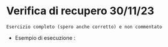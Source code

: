 # Verifica di recupero 30/11/23

    Esercizio completo (spero anche corretto) e non commentato

- Esempio di esecuzione :

[][def]

[def]: .\EsempioEsecuzione.png
